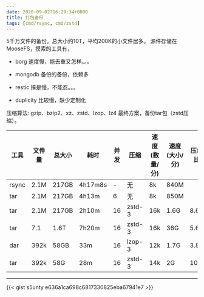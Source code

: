 ```yaml
---
date: 2020-09-02T16:29:34+0800
title: 打包备份
tags: [cmd/rsync, cmd/zstd]
---
```


5千万文件的备份。总大小约10T，平均200K的小文件居多。
源件存储在MooseFS，摸索的工具有，

- borg
  速度慢，能去重又怎样。。。

- mongodb
  备份的备份，依赖多

- restic
  揍是慢，不能忍。。。

- duplicity
  比较慢，缺少定制化

压缩算法: gzip、bzip2、xz、zstd、lzop、lz4
最终方案，备份tar包（zstd压缩）。

  | 工具  | 文件量 | 总大小 | 耗时    | 并发 | 压缩   | 速度(数量/分) | 速度(大小/分) | 压缩比 |
  | ----- | ------ | ------ | ------- | ---- | ------ | ------------- | ------------- | ------ |
  | rsync | 2.1M   | 217GB  | 4h17m8s | -    | 无     | 8k            | 840M          |        |
  | tar   | 2.1M   | 217GB  | 4h13m   | 6    | 无     | 8k            | 850M          |        |
  | tar   | 2.1M   | 217GB  | 2h10m   | 16   | zstd-3 | 16k           | 1.6G          | 8.6    |
  | tar   | 7.1    | 1.6T   | 7h20m   | 16   | zstd-3 | 16k           | 36G           | 5.6    |
  | dar   | 392k   | 58GB   | 33m     | 16   | lzop-3 | 12k           | 1.7G          | 3.8    |
  | tar   | 392k   | 58G    | 28m     | 16   | zstd-3 | 14k           | 2G            | 10.7   |

---

{{< gist s5unty e636a1ca698c6817330825eba67941e7 >}}
